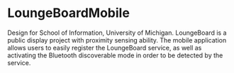 LoungeBoardMobile
=================

Design for School of Information, University of Michigan. LoungeBoard is a public display project with proximity sensing ability. The mobile application allows users to easily register the LoungeBoard service, as well as activating the Bluetooth discoverable mode in order to be detected by the service. 